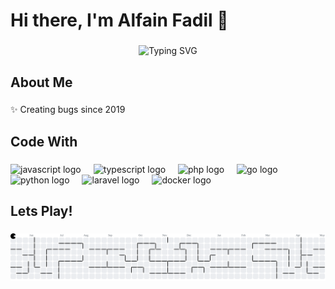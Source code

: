 <h1 align="left">Hi there, I'm Alfain Fadil 👋</h1>

###

<p align="center">
  <img src="https://readme-typing-svg.herokuapp.com?vCenter=true&multiline=false&lines=Welcome+to+our+playground🤾‍♀️;Love+learning+all+things+tech📖;Let’s+build+something+awesome!" alt="Typing SVG" />
</p>

###

<h2 align="left">About Me</h2>

###

<p align="left">✨ Creating bugs since 2019</p>

###

<h2 align="left">Code With</h2>

###

<div align="left">
  <img src="https://skillicons.dev/icons?i=js" height="40" alt="javascript logo"  />
  <img width="12" />
  <img src="https://skillicons.dev/icons?i=ts" height="40" alt="typescript logo"  />
  <img width="12" />
  <img src="https://skillicons.dev/icons?i=php" height="40" alt="php logo"  />
  <img width="12" />
  <img src="https://skillicons.dev/icons?i=go" height="40" alt="go logo"  />
  <img width="12" />
  <img src="https://skillicons.dev/icons?i=py" height="40" alt="python logo"  />
  <img width="12" />
  <img src="https://skillicons.dev/icons?i=laravel" height="40" alt="laravel logo"  />
  <img width="12" />
  <img src="https://skillicons.dev/icons?i=docker" height="40" alt="docker logo"  />
</div>

###

<h2 align="left">Lets Play!</h2>

###

<picture>
  <source media="(prefers-color-scheme: dark)" srcset="https://raw.githubusercontent.com/alfainfdl/alfainfdl/output/pacman-contribution-graph-dark.svg">
  <source media="(prefers-color-scheme: light)" srcset="https://raw.githubusercontent.com/alfainfdl/alfainfdl/output/pacman-contribution-graph.svg">
  <img alt="pacman contribution graph" src="https://raw.githubusercontent.com/alfainfdl/alfainfdl/output/pacman-contribution-graph.svg">
</picture>

###